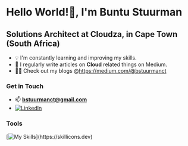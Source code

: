 # Hello World!👋, I'm Buntu Stuurman
## Solutions Architect at Cloudza, in Cape Town (South Africa)

- 💡 I'm constantly learning and improving my skills.
- 📝 I regularly write articles on **Cloud** related things on Medium.
- 👨‍💻 Check out my blogs @https://medium.com/@bstuurmanct

### Get in Touch
- 📫 **bstuurmanct@gmail.com**
- [![LinkedIn](https://img.shields.io/badge/-LinkedIn-0077B5?style=flat-square&logo=linkedin&logoColor=white)]([[https://linkedin.com/Buntu-Stuurman](https://www.linkedin.com/in/buntu-stuurman-288453277?lipi=urn%3Ali%3Apage%3Ad_flagship3_profile_view_base_contact_details%3B5H27cEMDSByoJQ6EGoXKbQ%3D%3D)](https://www.linkedin.com/in/buntu-stuurman-288453277/))

### Tools
[![My Skills](https://skillicons.dev/icons?i=aws,azure,py,java,linux,git,gitlab,)](https://skillicons.dev)

<!---
buntu-s/buntu-s is a ✨ special ✨ repository because its `README.md` (this file) appears on your GitHub profile.
You can click the Preview link to take a look at your changes.
--->
